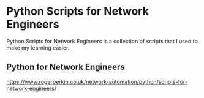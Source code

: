 # Python Scripts for Network Engineers 
Python Scripts for Network Engineers is a collection of scripts that I used to make my learning easier.

## Python for Network Engineers

https://www.rogerperkin.co.uk/network-automation/python/scripts-for-network-engineers/


